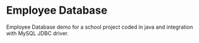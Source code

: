 # Employee Database
Employee Database demo for a school project coded in java and integration with MySQL JDBC driver.
